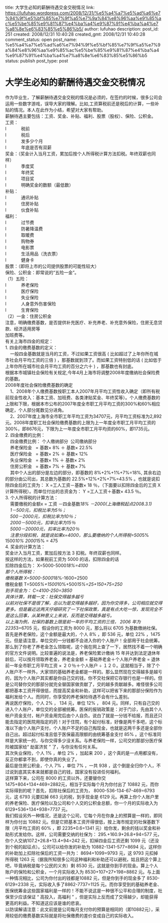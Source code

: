 title: 大学生必知的薪酬待遇交金交税情况
link: https://lufuhao.wordpress.com/2008/12/31/%e5%a4%a7%e5%ad%a6%e7%94%9f%e5%bf%85%e7%9f%a5%e7%9a%84%e8%96%aa%e9%85%ac%e5%be%85%e9%81%87%e4%ba%a4%e9%87%91%e4%ba%a4%e7%a8%8e%e6%83%85%e5%86%b5/
author: lufuhao
description: 
post_id: 251
created: 2008/12/31 10:40:28
created_gmt: 2008/12/31 10:40:28
comment_status: open
post_name: %e5%a4%a7%e5%ad%a6%e7%94%9f%e5%bf%85%e7%9f%a5%e7%9a%84%e8%96%aa%e9%85%ac%e5%be%85%e9%81%87%e4%ba%a4%e9%87%91%e4%ba%a4%e7%a8%8e%e6%83%85%e5%86%b5
status: publish
post_type: post

# 大学生必知的薪酬待遇交金交税情况

作为毕业生，了解薪酬待遇交金交税的情况是必须的，在签约的时候，很多公司会运用一些数字游戏，误导大家的理解。比如,工资算税前还是税后的计算，一些补贴的情况。本人在此作为小结，希望对大家有帮助。  
薪酬待遇主要包括：工资、奖金、补贴、福利、股票（股权）、保险、公积金。  
工资：  
l            税前  
l            税后  
l            发多少个月  
l            年底是否有双薪  
奖金：（奖金计入当月工资，累加后按个人所得税计算方法扣税。年终双薪也同样）  
l            季度奖  
l            年终奖  
l            项目奖  
l            明确奖金的数额（最低数）  
补贴：  
l            通讯补贴  
l            住房补贴  
l            伙食补贴  
福利：  
l            过节费  
l            防暑降温费  
l            取暖费  
l            购物券  
l            电影票  
l            生活用品（洗衣票）  
l            健身卡  
股票：（即将上市的公司提供股票的可能性较大）   
保险、公积金：即常说的“五险一金”。  
（1）五险：  
l            养老保险  
l            医疗保险  
l            失业保险  
l            人身意外伤害保险  
l            生育保险  
（2）一金：住房公积金  
注意，明确缴费基数，是否提供补充医疗、补充养老、补充意外保险，住房无息贷款、经济适用房等  
加班费等。  
有关上海市四金的规定：  
1\. 四金的缴费基数的定义：   
    一般四金基数就是当月的工资，不过如果工资很高 ( 比如超过了上年你所在城市社会月平均工资的三倍 ) ，那基数就到顶了。而如果工资特别低的话 ( 比如低于上年你所在城市社会月平均工资的百分之六十 ) ，那基数也有封底。   
根据本市城镇社会保险有关规定,今年4月上海市将调整2008年度缴纳社会保险费的基数。  
2008年度社会保险缴费基数的确定  
    1、2008年个人缴费基数按职工本人2007年月平均工资性收入确定（即所有税前现金性收入：基本工资、加班费、各类津贴奖金、年终奖等）。个人缴费基数的上限和下限，根据本市公布的2007年度全市职工月平均工资的300%和60%相应确定，个人部分尾数见分进角。  
    2、2007年度上海市全市职工年平均工资为34707元，月平均工资标准为2,892元。2008年度职工社会保险缴费基数的上限为上一年度全市职工月平均工资的300%，即8676元，下限为上一年度全市职工月平均资的60%，即1735元。  
2\. 四金缴费的比例：   
    四金缴费比例： 个人缴纳部分  公司缴纳部分   
    养老保险金   = 基数× 8% ＋ 基数× 22.5%  
    医疗保险金   = 基数× 2% ＋ 基数× 12%   
    失业保险金   = 基数× 1% ＋ 基数× 2%   
    住房公积金   = 基数× 7% ＋ 基数× 7%   
    其中个人出的部分是左边的部分，即基数的 8%+2%+1%+7%=18%, 其余右边的部分由公司出，其总数为基数的 22.5%+12%+2%+7%=43.5% 。也就是说扣除四金后的工资为： X =工人工资－基数× 18 ％，（下面要以扣除四金后的工资 X 计算所得税）。而单位付出的总资金为： Y =工人工资＋基数× 43.5 ％。   
3\. 个人所得税的计算方法：   
    需要缴税的金额x = 工资 －四金基数*18% －2000(上海缴税起点2008.3.1)     
    1－500元，扣税比率为5％；     
    500－2000元，扣税比率为10％；     
    2000－5000元，扣率比率为15％     
    5000－20000元，扣率比率为20％     
    注意分段扣税，就是说如果x=4000，那么要缴纳的个人所得税=500*5% 1500*10% 2000*15% = 475   
4\. 奖金的计算方法：   
奖金计入当月工资，累加后按方法 3 扣税。年终双薪也同样。   
按这样的方法，如果税前工资为 5000 的话，扣除四金的话   
扣除四金后为： X=5000-5000*18%=4100  
那个人所得税：  
缴税基数 X=5000-5000*18%-1600=2500   
缴税金额 T=500*5%+1500*10%+500*15%=25+150+75=250  
到手现金为： C=4100-250=3850   
具体计算，转载一文：社保交得越多越亏  
以前对社保不是很了解，总以为是交得越多越好，因为你交得多，公司相应就交得更多。但是最近这两天仔细研究了一下社保政策，真是有点大吃一惊，发现完全不是这么回事，从某种意义上来说，反而是交得越多越亏。  
以上海为例，社保的基数上限是前一年的平均工资的三倍， 2006 年为2235*3=6705 元，假设你的工资为 8000 元，那么将以 6705 为基数缴纳社保。  
首先是养老保险，这个金额是最大的，个人 8% ，即 536 元，单位 22% ，1475 元。但是请注意，单位交的一分钱都不会进入你的个人账户！全部用于社会统筹。那么到了你老了养老金怎么领取呢，这个我在网上查了一下，居然找不着一个明确的官方文件说明。比较普遍的说法是，养老保险累计缴纳 15 年并达到法定退休年龄后，可以按月领取养老金，养老金金额 = 基础养老金＋个人账户养老金 = 退休前一年全市职工月平均工资 × ２０％＋个人账户 ÷ １２０。这就相当于，除了个人账户不一样外，大家领的基础养老金都是一样的。那么显然现在交得越多是越亏的，因为个人账户其实都是你自己交的钱，你不交社保把它存银行也是一样的。但是公司替你交的那部分就完全替国家做贡献了，交的越多贡献越多。难怪很多公司都把基本工资开得很低，而提高奖金和补助，这样可以把省下来的那部分保险作为福利发给个人。而同时，你享受的养老保险待遇不会有什么差别。  
再说医疗保险，个人 2% ， 134 元，单位 12% ， 804 元。同样，只有自己交的进入个人账户，单位交的全部被统筹。医保的报销政策是：对于门诊，先由其个人帐户资金支付，帐户资金用完后由个人自负。说白了就是一分钱不给报，而且还只能去指定的医院用指定的药！对于住院，有个起付标准，好像是两千多吧，这个标准以下由个人账户支付，个人账户不足的自己掏现金，也就是这两千多还是全部你自己出。超过起付标准且低于医保最高限额的由统筹基金支付 85% 。这个标准同样是大家统一的，与你交得多少没关系。与养老保险一样，公司交的那部分医疗保险被国家给“ 劫富济贫 ” 了，与你没有任何关系。  
其次失业保险，个人 1% ，单位 2% ，加起来 200 ，这个真的是一点用都没有，反正你都拿不到，即使你真的失业了。  
最后是住房公积金，个人 7% ，单位 7% ，一共 938 ，这个倒是全归你个人，不过说到底其实本来就都是自己的钱，国家没有投进任何福利。  
这样算下来，公司在 8000 的工资以外，还要替你交 1475+804+134+469=2882元，相当于实际每个月为你付出了 10882 元，而你实际得到的呢？首先，扣除社保后的工资为， 8000-536-134-67-469=6793 元，这 6793 元要扣掉 663 元的税，到手现金是 6129 元。再算上你个人账户里的养老保险、医疗保险以及公司和个人交的公积金总额，你一个月的实际收入为 6129+536+134+938=7737 元。  
我们假设另外一种情况，还是这个公司，它每个月在你身上的预算是一样的，即同样为你付出 10882 元。但是它把基本工资开得很低，按上海市规定的社保基数下限（月平均工资的 60% ，即 2235*0.6=1341 元）给你发，剩余的钱以奖金和补助形式发给你。这样，公司需要交纳的社保为： 295.+160.9+26.8+94=577 元，你个人交纳107.2+26.8+13.4+94=242 元，扣掉四金后工资还剩 1099 元（还没到个税的起征点）。公司可以给你发的补助为 10882-1341-577=8694 元，这样你的补助加上扣除社保后的工资一共为： 8694+1099=9793 元，这 9793 元扣掉所得税 1263 元（据我所知很多公司这种福利和补助还可以避税，姑且把这个算上吧，毕竟纳税是每个公民的义务）剩 8530 元，这就是你到手的现金。算上个人账户的保险和公积金，一个月实际收入为 8530+107+27+198=8862 元。与上面一种情况相比，公司为你付出的钱都是10882 元，但是你到手的现金多了 8530-6129=2338 元，实际收入多了8862-7737=1125 元。而你享受到的基础养老金、医保统筹金这些国家福利是一样的！不能不说这是一种很不公平和合理的制度，社保至少应该保证 “ 高投入，高福利 ” ，但是实际上反而成了交得越少，却能获得更高的利益。不知道这应该是谁的悲哀。  
以防误解请注意：此文前提是公司每月支付你的预算是相同的（即10882元），采用较低的缴费基数实际就是将社保缴费的差价变成自己的实际收入。